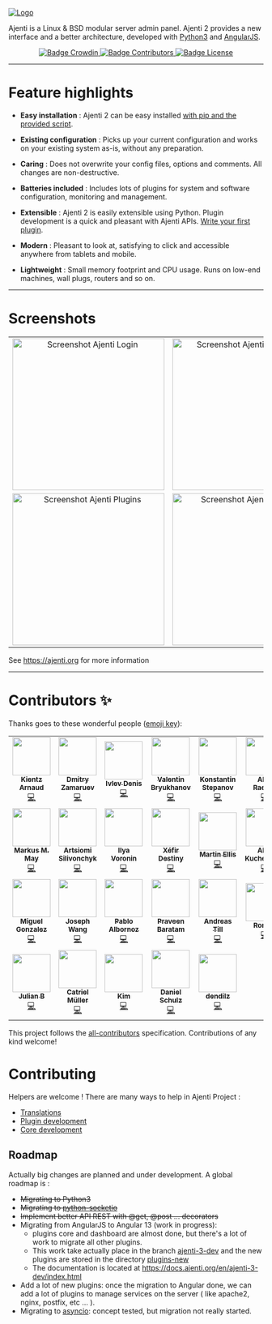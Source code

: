 [
![Logo](docs/img/Logo.png)
](https://ajenti.org/)

Ajenti is a Linux & BSD modular server admin panel. Ajenti 2 provides a new interface and a better architecture, developed with [Python3](https://www.python.org/) and [AngularJS](https://angularjs.org/).

<p align="center">
    <a href="https://crowdin.net/project/ajenti">
        <img src="https://badges.crowdin.net/ajenti/localized.svg" alt="Badge Crowdin" />
    </a>
    <a href="https://github.com/ajenti/ajenti/graphs/contributors">
        <img src="https://img.shields.io/github/contributors/ajenti/ajenti?label=Contributors" alt="Badge Contributors" />
    </a>
    <a href="https://raw.githubusercontent.com/ajenti/ajenti/master/LICENSE"> 
        <img src="https://img.shields.io/github/license/ajenti/ajenti?label=License" alt="Badge License" />
    </a>
</p>

----

# Feature highlights

* **Easy installation** : Ajenti 2 can be easy installed [with pip and the provided script](https://docs.ajenti.org/en/latest/man/install.html#installing).

* **Existing configuration** : Picks up your current configuration and works on your existing system as-is, without any preparation.

* **Caring** : Does not overwrite your config files, options and comments. All changes are non-destructive.

* **Batteries included** : Includes lots of plugins for system and software configuration, monitoring and management.

* **Extensible** : Ajenti 2 is easily extensible using Python. Plugin development is a quick and pleasant with Ajenti APIs. [Write your first plugin](https://docs.ajenti.org/en/latest/dev/intro.html#your-first-plugin).

* **Modern** : Pleasant to look at, satisfying to click and accessible anywhere from tablets and mobile.

* **Lightweight** : Small memory footprint and CPU usage. Runs on low-end machines, wall plugs, routers and so on.

----

# Screenshots

<table align="center">
    <tr>
        <td align="center">
            <a href="https://raw.githubusercontent.com/ajenti/ajenti/master/docs/img/rd-login.png">
                <img src="docs/images/rd-login.png" alt="Screenshot Ajenti Login" width="300px" />
            </a>
        </td>
        <td align="center">
            <a href="https://raw.githubusercontent.com/ajenti/ajenti/master/docs/img/rd-dashboard.png">
                <img src="docs/img/rd-dashboard.png" alt="Screenshot Ajenti Dashboard" width="300px" /> 
            </a>
        </td>
        <td align="center">
            <a href="https://raw.githubusercontent.com/ajenti/ajenti/master/docs/img/rd-settings.png"> 
                <img src="docs/img/rd-settings.png" alt="Screenshot Ajenti Settings" width="300px" />
            </a>
        </td>
    </tr>
    <tr>
        <td align="center">
            <a href="https://raw.githubusercontent.com/ajenti/ajenti/master/docs/img/rd-plugins.png"> 
                <img src="docs/img/rd-plugins.png" alt="Screenshot Ajenti Plugins" width="300px" /> 
            </a>
        </td>
        <td align="center">
            <a href="https://raw.githubusercontent.com/ajenti/ajenti/master/docs/img/rd-systemd.png"> 
                <img src="docs/img/rd-systemd.png" alt="Screenshot Ajenti Systemd" width="300px" />
            </a> 
        </td>
        <td align="center">
            <a href="https://raw.githubusercontent.com/ajenti/ajenti/master/docs/img/rd-terminal.png"> 
                <img src="docs/img/rd-terminal.png" alt="Screenshot Ajenti Terminal" width="300px" /> 
            </a>
        </td>
    </tr>
</table>

See https://ajenti.org for more information

----

# Contributors ✨

Thanks goes to these wonderful people ([emoji key](https://allcontributors.org/docs/en/emoji-key)):

<!-- ALL-CONTRIBUTORS-LIST:START - Do not remove or modify this section -->
<!-- prettier-ignore-start -->
<!-- markdownlint-disable -->
<table>
  <tr>
    <td align="center"><a href="https://www.unpeud.info"><img src="https://avatars2.githubusercontent.com/u/10401079?v=4?s=75" width="75px;" alt=""/><br /><sub><b>Kientz Arnaud</b></sub></a><br /><a href="https://github.com/ajenti/ajenti/commits?author=kiarn" title="Code">💻</a></td>
    <td align="center"><a href="https://github.com/DmZ"><img src="https://avatars2.githubusercontent.com/u/222974?v=4?s=75" width="75px;" alt=""/><br /><sub><b>Dmitry Zamaruev</b></sub></a><br /><a href="https://github.com/ajenti/ajenti/commits?author=DmZ" title="Code">💻</a></td>
    <td align="center"><a href="http://dierz.pro"><img src="https://avatars3.githubusercontent.com/u/7171587?v=4?s=75" width="75px;" alt=""/><br /><sub><b>Ivlev Denis</b></sub></a><br /><a href="https://github.com/ajenti/ajenti/commits?author=ivlevdenis" title="Code">💻</a></td>
    <td align="center"><a href="http://bryukh.com"><img src="https://avatars0.githubusercontent.com/u/343120?v=4?s=75" width="75px;" alt=""/><br /><sub><b>Valentin Bryukhanov</b></sub></a><br /><a href="https://github.com/ajenti/ajenti/commits?author=Bryukh" title="Code">💻</a></td>
    <td align="center"><a href="http://kstep.me"><img src="https://avatars0.githubusercontent.com/u/28537?v=4?s=75" width="75px;" alt=""/><br /><sub><b>Konstantin Stepanov</b></sub></a><br /><a href="https://github.com/ajenti/ajenti/commits?author=kstep" title="Code">💻</a></td>
    <td align="center"><a href="http://alexsnet.ru"><img src="https://avatars2.githubusercontent.com/u/221848?v=4?s=75" width="75px;" alt=""/><br /><sub><b>Alex Raeder</b></sub></a><br /><a href="https://github.com/ajenti/ajenti/commits?author=AlexSnet" title="Code">💻</a></td>
    <td align="center"><a href="http://openmandriva.org"><img src="https://avatars2.githubusercontent.com/u/598477?v=4?s=75" width="75px;" alt=""/><br /><sub><b>Alexander Stefanov</b></sub></a><br /><a href="https://github.com/ajenti/ajenti/commits?author=fedya" title="Code">💻</a></td>
  </tr>
  <tr>
    <td align="center"><a href="https://github.com/triplem"><img src="https://avatars2.githubusercontent.com/u/160079?v=4?s=75" width="75px;" alt=""/><br /><sub><b>Markus M. May</b></sub></a><br /><a href="https://github.com/ajenti/ajenti/commits?author=triplem" title="Code">💻</a></td>
    <td align="center"><a href="http://bugsfollow.me"><img src="https://avatars0.githubusercontent.com/u/20956?v=4?s=75" width="75px;" alt=""/><br /><sub><b>Artsiomi Silivonchyk</b></sub></a><br /><a href="https://github.com/ajenti/ajenti/commits?author=MrHant" title="Code">💻</a></td>
    <td align="center"><a href="https://github.com/ivoronin"><img src="https://avatars1.githubusercontent.com/u/1638389?v=4?s=75" width="75px;" alt=""/><br /><sub><b>Ilya Voronin</b></sub></a><br /><a href="https://github.com/ajenti/ajenti/commits?author=ivoronin" title="Code">💻</a></td>
    <td align="center"><a href="http://www.crystalyx.net/"><img src="https://avatars2.githubusercontent.com/u/961976?v=4?s=75" width="75px;" alt=""/><br /><sub><b>Xéfir Destiny</b></sub></a><br /><a href="https://github.com/ajenti/ajenti/commits?author=Xefir" title="Code">💻</a></td>
    <td align="center"><a href="http://eleventy-two.com"><img src="https://avatars3.githubusercontent.com/u/474014?v=4?s=75" width="75px;" alt=""/><br /><sub><b>Martin Ellis</b></sub></a><br /><a href="https://github.com/ajenti/ajenti/commits?author=egelmex" title="Code">💻</a></td>
    <td align="center"><a href="http://geeklife.in.ua/"><img src="https://avatars1.githubusercontent.com/u/1715850?v=4?s=75" width="75px;" alt=""/><br /><sub><b>Alex Kucherenko</b></sub></a><br /><a href="https://github.com/ajenti/ajenti/commits?author=AlexTiTanium" title="Code">💻</a></td>
    <td align="center"><a href="https://l4sh.github.io"><img src="https://avatars1.githubusercontent.com/u/4382808?v=4?s=75" width="75px;" alt=""/><br /><sub><b>Luis Salazar</b></sub></a><br /><a href="https://github.com/ajenti/ajenti/commits?author=l4sh" title="Code">💻</a></td>
  </tr>
  <tr>
    <td align="center"><a href="https://github.com/migonzalvar"><img src="https://avatars0.githubusercontent.com/u/928566?v=4?s=75" width="75px;" alt=""/><br /><sub><b>Miguel Gonzalez</b></sub></a><br /><a href="https://github.com/ajenti/ajenti/commits?author=migonzalvar" title="Code">💻</a></td>
    <td align="center"><a href="http://bitquant.ddns.net:82/"><img src="https://avatars0.githubusercontent.com/u/2908185?v=4?s=75" width="75px;" alt=""/><br /><sub><b>Joseph Wang</b></sub></a><br /><a href="https://github.com/ajenti/ajenti/commits?author=joequant" title="Code">💻</a></td>
    <td align="center"><a href="https://github.com/fixmycode"><img src="https://avatars1.githubusercontent.com/u/705903?v=4?s=75" width="75px;" alt=""/><br /><sub><b>Pablo Albornoz</b></sub></a><br /><a href="https://github.com/ajenti/ajenti/commits?author=fixmycode" title="Code">💻</a></td>
    <td align="center"><a href="https://github.com/praveenbm5"><img src="https://avatars3.githubusercontent.com/u/507203?v=4?s=75" width="75px;" alt=""/><br /><sub><b>Praveen Baratam</b></sub></a><br /><a href="https://github.com/ajenti/ajenti/commits?author=praveenbm5" title="Code">💻</a></td>
    <td align="center"><a href="https://github.com/PLanB2008"><img src="https://avatars2.githubusercontent.com/u/26460239?v=4?s=75" width="75px;" alt=""/><br /><sub><b>Andreas Till</b></sub></a><br /><a href="https://github.com/ajenti/ajenti/commits?author=PLanB2008" title="Code">💻</a></td>
    <td align="center"><a href="https://github.com/zysyl"><img src="https://avatars0.githubusercontent.com/u/631895?v=4?s=75" width="75px;" alt=""/><br /><sub><b>Roman</b></sub></a><br /><a href="https://github.com/ajenti/ajenti/commits?author=zysyl" title="Code">💻</a></td>
    <td align="center"><a href="https://pnijhara.me"><img src="https://avatars0.githubusercontent.com/u/40136154?v=4?s=75" width="75px;" alt=""/><br /><sub><b>Prajjwal Nijhara</b></sub></a><br /><a href="https://github.com/ajenti/ajenti/commits?author=pnijhara" title="Code">💻</a></td>
  </tr>
  <tr>
    <td align="center"><a href="https://nailuj.net"><img src="https://avatars0.githubusercontent.com/u/17853630?v=4?s=75" width="75px;" alt=""/><br /><sub><b>Julian B</b></sub></a><br /><a href="https://github.com/ajenti/ajenti/commits?author=nailujx86" title="Code">💻</a></td>
    <td align="center"><a href="https://stackoverflow.com/story/catrielmuller"><img src="https://avatars1.githubusercontent.com/u/2272323?v=4?s=75" width="75px;" alt=""/><br /><sub><b>Catriel Müller</b></sub></a><br /><a href="https://github.com/ajenti/ajenti/commits?author=catrielmuller" title="Code">💻</a></td>
    <td align="center"><a href="https://github.com/UnicronNL"><img src="https://avatars1.githubusercontent.com/u/1267745?v=4?s=75" width="75px;" alt=""/><br /><sub><b>Kim</b></sub></a><br /><a href="https://github.com/ajenti/ajenti/commits?author=UnicronNL" title="Code">💻</a></td>
    <td align="center"><a href="https://www.daniel-schulz-software.de"><img src="https://avatars.githubusercontent.com/u/8694700?v=4?s=75" width="75px;" alt=""/><br /><sub><b>Daniel Schulz</b></sub></a><br /><a href="https://github.com/ajenti/ajenti/commits?author=daniel-schulz" title="Code">💻</a></td>
    <td align="center"><a href="https://github.com/dendilz"><img src="https://avatars.githubusercontent.com/u/33727631?v=4?s=75" width="75px;" alt=""/><br /><sub><b>dendilz</b></sub></a><br /><a href="https://github.com/ajenti/ajenti/commits?author=dendilz" title="Code">💻</a></td>
  </tr>
</table>

<!-- markdownlint-restore -->
<!-- prettier-ignore-end -->

<!-- ALL-CONTRIBUTORS-LIST:END -->

This project follows the [all-contributors](https://github.com/all-contributors/all-contributors) specification. Contributions of any kind welcome!

# Contributing

Helpers are welcome ! There are many ways to help in Ajenti Project : 

  * [Translations](https://docs.ajenti.org/en/latest/man/contributing.html)
  * [Plugin development](https://docs.ajenti.org/en/latest/dev/intro.html)
  * [Core development](https://docs.ajenti.org/en/latest/dev/intro-core.html)

## Roadmap

Actually big changes are planned and under development. A global roadmap is : 

  * <s>Migrating to Python3
  * Migrating to [python-socketio](https://github.com/miguelgrinberg/python-socketio)
  * Implement better API REST with @get, @post ... decorators</s>
  * Migrating from AngularJS to Angular 13 (work in progress): 
      * plugins core and dashboard are almost done, but there's a lot of work to migrate all other plugins. 
      * This work take actually place in the branch [ajenti-3-dev](https://github.com/ajenti/ajenti/tree/ajenti-3-dev) and the new plugins are stored in the directory [plugins-new](https://github.com/ajenti/ajenti/tree/ajenti-3-dev/plugins-new)
      * The documentation is located at https://docs.ajenti.org/en/ajenti-3-dev/index.html
  * Add a lot of new plugins: once the migration to Angular done, we can add a lot of plugins to manage services on the server ( like apache2, nginx, postfix, etc ... ).
  * Migrating to [asyncio](https://docs.python.org/3/library/asyncio.html): concept tested, but migration not really started.